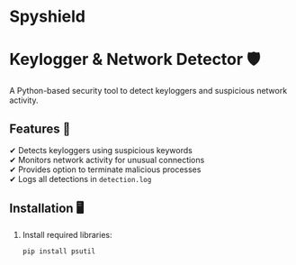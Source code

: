 # Spyshield
# Keylogger & Network Detector 🛡️

A Python-based security tool to detect keyloggers and suspicious network activity.

## Features 🚀
✔ Detects keyloggers using suspicious keywords  
✔ Monitors network activity for unusual connections  
✔ Provides option to terminate malicious processes  
✔ Logs all detections in `detection.log`  

## Installation 🖥️
1. Install required libraries:
   ```sh
   pip install psutil
